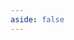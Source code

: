 ```yaml
---
aside: false
---
```

<script setup>
import Gateway from 'spacegate-admin/views/Gateway.vue'
import {ref} from 'vue'
</script>

<DemoContainer>
   <Gateway gateway-name="default"/>
</DemoContainer>